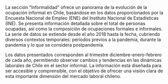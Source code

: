 La sección "Informalidad" ofrece un panorama de la evolución de la ocupación informal en Chile, basándose en los datos proporcionados por la Encuesta Nacional de Empleo (ENE) del Instituto Nacional de Estadísticas (INE). Se presenta información detallada sobre el total de personas ocupadas, así como la composición de ocupaciones formales e informales. La serie de datos se extiende desde el año 2018 hasta la fecha, cubriendo diversos contextos temporales: períodos previos a la pandemia, durante la pandemia y lo que se considera postpandemia.

Los datos presentados corresponden al trimestre diciembre-enero-febrero de cada año, permitiendo observar cambios y tendencias en las dinámicas laborales de Chile en el sector informal. La información está diseñada para ser accesible y comprensible, con el objetivo de ofrecer una visión clara de esta importante dimensión del mercado laboral chileno.
